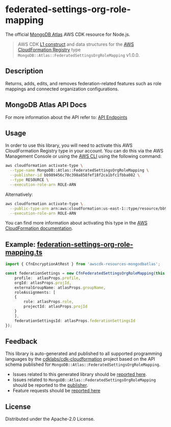 # federated-settings-org-role-mapping

The official [MongoDB Atlas](https://www.mongodb.com/) AWS CDK resource for Node.js.

> AWS CDK [L1 construct] and data structures for the [AWS CloudFormation Registry] type `MongoDB::Atlas::FederatedSettingsOrgRoleMapping` v1.0.0.

[L1 construct]: https://docs.aws.amazon.com/cdk/latest/guide/constructs.html
[AWS CloudFormation Registry]: https://docs.aws.amazon.com/AWSCloudFormation/latest/UserGuide/registry.html

## Description

Returns, adds, edits, and removes federation-related features such as role mappings and connected organization configurations.

## MongoDB Atlas API Docs

For more information about the API refer to: [API Endpoints](https://www.mongodb.com/docs/api/doc/atlas-admin-api-v2/group/endpoint-federated-authentication)

## Usage

In order to use this library, you will need to activate this AWS CloudFormation Registry type in your account. You can do this via the AWS Management Console or using the [AWS CLI](https://aws.amazon.com/cli/) using the following command:

```sh
aws cloudformation activate-type \
  --type-name MongoDB::Atlas::FederatedSettingsOrgRoleMapping \
  --publisher-id bb989456c78c398a858fef18f2ca1bfc1fbba082 \
  --type RESOURCE \
  --execution-role-arn ROLE-ARN
```

Alternatively:

```sh
aws cloudformation activate-type \
  --public-type-arn arn:aws:cloudformation:us-east-1::type/resource/bb989456c78c398a858fef18f2ca1bfc1fbba082/MongoDB-Atlas-FederatedSettingsOrgRoleMapping \
  --execution-role-arn ROLE-ARN
```

You can find more information about activating this type in the [AWS CloudFormation documentation](https://docs.aws.amazon.com/AWSCloudFormation/latest/UserGuide/registry-public.html).

## Example: [federation-settings-org-role-mapping.ts](../../../examples/l1-resources/federation-settings-org-role-mapping.ts)
```ts
import { CfnEncryptionAtRest } from 'awscdk-resources-mongodbatlas';

const federationSettings = new CfnFederatedSettingsOrgRoleMapping(this, 'FederationSettings', {
    profile:  atlasProps.profile,
    orgId: atlasProps.projId,
    externalGroupName: atlasProps.groupName,
    roleAssignments: [
    {
        role: atlasProps.role,
        projectId: atlasProps.projId
    }
    ],
    federationSettingsId: atlasProps.federationSettingsId
});


```


## Feedback

This library is auto-generated and published to all supported programming languages by the [cdklabs/cdk-cloudformation] project based on the API schema published for `MongoDB::Atlas::FederatedSettingsOrgRoleMapping`.

* Issues related to this generated library should be [reported here](https://github.com/cdklabs/cdk-cloudformation/issues/new?title=Issue+with+%40cdk-cloudformation%2Fmongodb-atlas-federatedsettingsorgrolemapping+v1.0.0).
* Issues related to `MongoDB::Atlas::FederatedSettingsOrgRoleMapping` should be reported to the [publisher](https://github.com/mongodb/mongodbatlas-cloudformation-resources/issues).
* Feature requests should be [reported here](https://feedback.mongodb.com/forums/924145-atlas?category_id=392596)

[cdklabs/cdk-cloudformation]: https://github.com/cdklabs/cdk-cloudformation

## License

Distributed under the Apache-2.0 License.